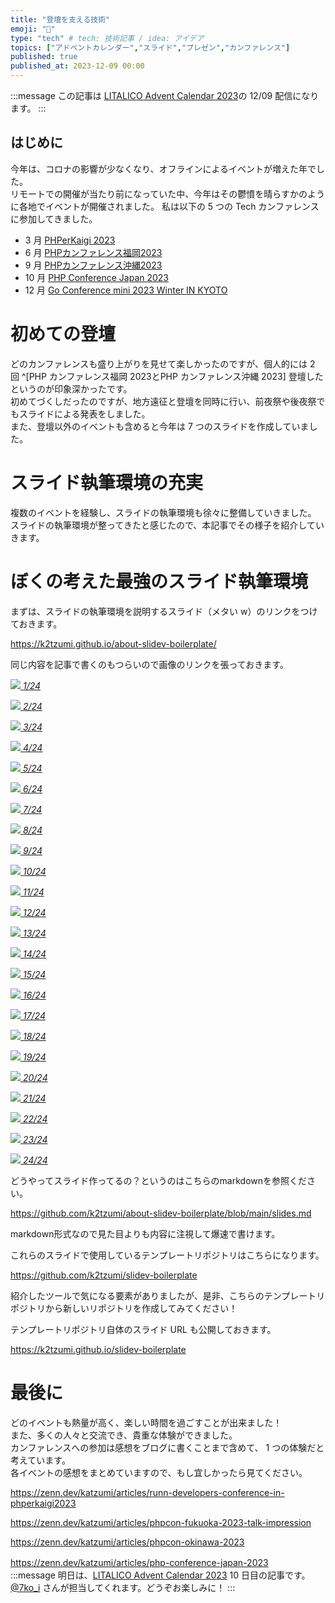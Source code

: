 ```yaml
---
title: "登壇を支える技術"
emoji: "🎤"
type: "tech" # tech: 技術記事 / idea: アイデア
topics: ["アドベントカレンダー","スライド","プレゼン","カンファレンス"]
published: true
published_at: 2023-12-09 00:00
---
```

:::message
この記事は [LITALICO Advent Calendar 2023](https://qiita.com/advent-calendar/2023/litalico)の 12/09 配信になります。
:::

## はじめに

今年は、コロナの影響が少なくなり、オフラインによるイベントが増えた年でした。  
リモートでの開催が当たり前になっていた中、今年はその鬱憤を晴らすかのように各地でイベントが開催されました。
私は以下の 5 つの Tech カンファレンスに参加してきました。

* 3 月
[PHPerKaigi 2023](https://phperkaigi.jp/2023/)
* 6 月
[PHPカンファレンス福岡2023](http://phpcon.fukuoka.jp/)
* 9 月
[PHPカンファレンス沖縄2023](https://phpcon.okinawa.jp/)
* 10 月
[PHP Conference Japan 2023](https://phpcon.php.gr.jp/)
* 12 月
[Go Conference mini 2023 Winter IN KYOTO](https://kyotogo.connpass.com/event/285351/)

# 初めての登壇

どのカンファレンスも盛り上がりを見せて楽しかったのですが、個人的には 2 回 ^[PHP カンファレンス福岡 2023とPHP カンファレンス沖縄 2023] 登壇したというのが印象深かったです。  
初めてづくしだったのですが、地方遠征と登壇を同時に行い、前夜祭や後夜祭でもスライドによる発表をしました。  
また、登壇以外のイベントも含めると今年は 7 つのスライドを作成していました。

# スライド執筆環境の充実

複数のイベントを経験し、スライドの執筆環境も徐々に整備していきました。  
スライドの執筆環境が整ってきたと感じたので、本記事でその様子を紹介していきます。


# ぼくの考えた最強のスライド執筆環境

まずは、スライドの執筆環境を説明するスライド（メタい w）のリンクをつけておきます。

https://k2tzumi.github.io/about-slidev-boilerplate/

同じ内容を記事で書くのもつらいので画像のリンクを張っておきます。

[![](https://k2tzumi.github.io/about-slidev-boilerplate/thumbnail/001.png)
*1/24*](https://k2tzumi.github.io/about-slidev-boilerplate/1)

[![](https://k2tzumi.github.io/about-slidev-boilerplate/thumbnail/002.png)
*2/24*](https://k2tzumi.github.io/about-slidev-boilerplate/2)

[![](https://k2tzumi.github.io/about-slidev-boilerplate/thumbnail/003.png)
*3/24*](https://k2tzumi.github.io/about-slidev-boilerplate/3)

[![](https://k2tzumi.github.io/about-slidev-boilerplate/thumbnail/004.png)
*4/24*](https://k2tzumi.github.io/about-slidev-boilerplate/4)

[![](https://k2tzumi.github.io/about-slidev-boilerplate/thumbnail/005.png)
*5/24*](https://k2tzumi.github.io/about-slidev-boilerplate/5)

[![](https://k2tzumi.github.io/about-slidev-boilerplate/thumbnail/006.png)
*6/24*](https://k2tzumi.github.io/about-slidev-boilerplate/6)

[![](https://k2tzumi.github.io/about-slidev-boilerplate/thumbnail/007.png)
*7/24*](https://k2tzumi.github.io/about-slidev-boilerplate/7)

[![](https://k2tzumi.github.io/about-slidev-boilerplate/thumbnail/008.png)
*8/24*](https://k2tzumi.github.io/about-slidev-boilerplate/8)

[![](https://k2tzumi.github.io/about-slidev-boilerplate/thumbnail/009.png)
*9/24*](https://k2tzumi.github.io/about-slidev-boilerplate/9)

[![](https://k2tzumi.github.io/about-slidev-boilerplate/thumbnail/010.png)
*10/24*](https://k2tzumi.github.io/about-slidev-boilerplate/10)

[![](https://k2tzumi.github.io/about-slidev-boilerplate/thumbnail/011.png)
*11/24*](https://k2tzumi.github.io/about-slidev-boilerplate/11)

[![](https://k2tzumi.github.io/about-slidev-boilerplate/thumbnail/012.png)
*12/24*](https://k2tzumi.github.io/about-slidev-boilerplate/12)

[![](https://k2tzumi.github.io/about-slidev-boilerplate/thumbnail/013.png)
*13/24*](https://k2tzumi.github.io/about-slidev-boilerplate/13)

[![](https://k2tzumi.github.io/about-slidev-boilerplate/thumbnail/014.png)
*14/24*](https://k2tzumi.github.io/about-slidev-boilerplate/14)

[![](https://k2tzumi.github.io/about-slidev-boilerplate/thumbnail/015.png)
*15/24*](https://k2tzumi.github.io/about-slidev-boilerplate/15)

[![](https://k2tzumi.github.io/about-slidev-boilerplate/thumbnail/016.png)
*16/24*](https://k2tzumi.github.io/about-slidev-boilerplate/16)

[![](https://k2tzumi.github.io/about-slidev-boilerplate/thumbnail/017.png)
*17/24*](https://k2tzumi.github.io/about-slidev-boilerplate/17)

[![](https://k2tzumi.github.io/about-slidev-boilerplate/thumbnail/018.png)
*18/24*](https://k2tzumi.github.io/about-slidev-boilerplate/18)

[![](https://k2tzumi.github.io/about-slidev-boilerplate/thumbnail/019.png)
*19/24*](https://k2tzumi.github.io/about-slidev-boilerplate/19)

[![](https://k2tzumi.github.io/about-slidev-boilerplate/thumbnail/020.png)
*20/24*](https://k2tzumi.github.io/about-slidev-boilerplate/20)

[![](https://k2tzumi.github.io/about-slidev-boilerplate/thumbnail/021.png)
*21/24*](https://k2tzumi.github.io/about-slidev-boilerplate/21)

[![](https://k2tzumi.github.io/about-slidev-boilerplate/thumbnail/022.png)
*22/24*](https://k2tzumi.github.io/about-slidev-boilerplate/22)

[![](https://k2tzumi.github.io/about-slidev-boilerplate/thumbnail/023.png)
*23/24*](https://k2tzumi.github.io/about-slidev-boilerplate/23)

[![](https://k2tzumi.github.io/about-slidev-boilerplate/thumbnail/024.png)
*24/24*](https://k2tzumi.github.io/about-slidev-boilerplate/24)

どうやってスライド作ってるの？というのはこちらのmarkdownを参照ください。  

https://github.com/k2tzumi/about-slidev-boilerplate/blob/main/slides.md

markdown形式なので見た目よりも内容に注視して爆速で書けます。  

これらのスライドで使用しているテンプレートリポジトリはこちらになります。  

https://github.com/k2tzumi/slidev-boilerplate

紹介したツールで気になる要素がありましたが、是非、こちらのテンプレートリポジトリから新しいリポジトリを作成してみてください！  

テンプレートリポジトリ自体のスライド URL も公開しておきます。

https://k2tzumi.github.io/slidev-boilerplate


# 最後に

どのイベントも熱量が高く、楽しい時間を過ごすことが出来ました！  
また、多くの人々と交流でき、貴重な体験ができました。  
カンファレンスへの参加は感想をブログに書くことまで含めて、 1 つの体験だと考えています。  
各イベントの感想をまとめていますので、もし宜しかったら見てください。

https://zenn.dev/katzumi/articles/runn-developers-conference-in-phperkaigi2023

https://zenn.dev/katzumi/articles/phpcon-fukuoka-2023-talk-impression

https://zenn.dev/katzumi/articles/phpcon-okinawa-2023

https://zenn.dev/katzumi/articles/php-conference-japan-2023
　
:::message
明日は、[LITALICO Advent Calendar 2023](https://qiita.com/advent-calendar/2023/litalico) 10 日目の記事です。[@7ko_i](https://qiita.com/7ko_i) さんが担当してくれます。どうぞお楽しみに！
:::
